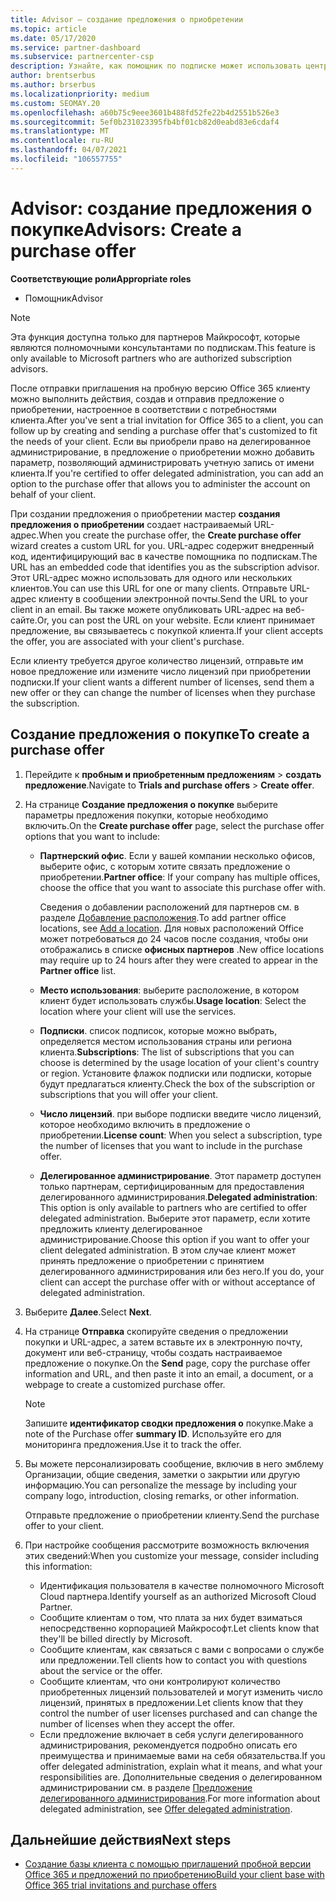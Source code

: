 ```yaml
---
title: Advisor — создание предложения о приобретении
ms.topic: article
ms.date: 05/17/2020
ms.service: partner-dashboard
ms.subservice: partnercenter-csp
description: Узнайте, как помощник по подписке может использовать центр партнеров для создания предложения о приобретении и настраиваемого URL-адреса для включения в пробные приглашения по Office 365.
author: brentserbus
ms.author: brserbus
ms.localizationpriority: medium
ms.custom: SEOMAY.20
ms.openlocfilehash: a60b75c9eee3601b488fd52fe22b4d2551b526e3
ms.sourcegitcommit: 5ef0b231023395fb4bf01cb82d0eabd83e6cdaf4
ms.translationtype: MT
ms.contentlocale: ru-RU
ms.lasthandoff: 04/07/2021
ms.locfileid: "106557755"
---
```

# <a name="advisors-create-a-purchase-offer"></a><span data-ttu-id="ed768-103">Advisor: создание предложения о покупке</span><span class="sxs-lookup"><span data-stu-id="ed768-103">Advisors: Create a purchase offer</span></span>

 
<span data-ttu-id="ed768-104">**Соответствующие роли**</span><span class="sxs-lookup"><span data-stu-id="ed768-104">**Appropriate roles**</span></span>

- <span data-ttu-id="ed768-105">Помощник</span><span class="sxs-lookup"><span data-stu-id="ed768-105">Advisor</span></span>


> [!NOTE]
> <span data-ttu-id="ed768-106">Эта функция доступна только для партнеров Майкрософт, которые являются полномочными консультантами по подпискам.</span><span class="sxs-lookup"><span data-stu-id="ed768-106">This feature is only available to Microsoft partners who are authorized subscription advisors.</span></span>

<span data-ttu-id="ed768-107">После отправки приглашения на пробную версию Office 365 клиенту можно выполнить действия, создав и отправив предложение о приобретении, настроенное в соответствии с потребностями клиента.</span><span class="sxs-lookup"><span data-stu-id="ed768-107">After you've sent a trial invitation for Office 365 to a client, you can follow up by creating and sending a purchase offer that's customized to fit the needs of your client.</span></span> <span data-ttu-id="ed768-108">Если вы приобрели право на делегированное администрирование, в предложение о приобретении можно добавить параметр, позволяющий администрировать учетную запись от имени клиента.</span><span class="sxs-lookup"><span data-stu-id="ed768-108">If you're certified to offer delegated administration, you can add an option to the purchase offer that allows you to administer the account on behalf of your client.</span></span>

<span data-ttu-id="ed768-109">При создании предложения о приобретении мастер **создания предложения о приобретении** создает настраиваемый URL-адрес.</span><span class="sxs-lookup"><span data-stu-id="ed768-109">When you create the purchase offer, the **Create purchase offer** wizard creates a custom URL for you.</span></span> <span data-ttu-id="ed768-110">URL-адрес содержит внедренный код, идентифицирующий вас в качестве помощника по подпискам.</span><span class="sxs-lookup"><span data-stu-id="ed768-110">The URL has an embedded code that identifies you as the subscription advisor.</span></span> <span data-ttu-id="ed768-111">Этот URL-адрес можно использовать для одного или нескольких клиентов.</span><span class="sxs-lookup"><span data-stu-id="ed768-111">You can use this URL for one or many clients.</span></span> <span data-ttu-id="ed768-112">Отправьте URL-адрес клиенту в сообщении электронной почты.</span><span class="sxs-lookup"><span data-stu-id="ed768-112">Send the URL to your client in an email.</span></span> <span data-ttu-id="ed768-113">Вы также можете опубликовать URL-адрес на веб-сайте.</span><span class="sxs-lookup"><span data-stu-id="ed768-113">Or, you can post the URL on your website.</span></span> <span data-ttu-id="ed768-114">Если клиент принимает предложение, вы связываетесь с покупкой клиента.</span><span class="sxs-lookup"><span data-stu-id="ed768-114">If your client accepts the offer, you are associated with your client's purchase.</span></span>

<span data-ttu-id="ed768-115">Если клиенту требуется другое количество лицензий, отправьте им новое предложение или измените число лицензий при приобретении подписки.</span><span class="sxs-lookup"><span data-stu-id="ed768-115">If your client wants a different number of licenses, send them a new offer or they can change the number of licenses when they purchase the subscription.</span></span>

## <a name="to-create-a-purchase-offer"></a><span data-ttu-id="ed768-116">Создание предложения о покупке</span><span class="sxs-lookup"><span data-stu-id="ed768-116">To create a purchase offer</span></span>

1. <span data-ttu-id="ed768-117">Перейдите к **пробным и приобретенным предложениям**  >  **создать предложение**.</span><span class="sxs-lookup"><span data-stu-id="ed768-117">Navigate to **Trials and purchase offers** > **Create offer**.</span></span>

2. <span data-ttu-id="ed768-118">На странице **Создание предложения о покупке** выберите параметры предложения покупки, которые необходимо включить.</span><span class="sxs-lookup"><span data-stu-id="ed768-118">On the **Create purchase offer** page, select the purchase offer options that you want to include:</span></span>

    - <span data-ttu-id="ed768-119">**Партнерский офис**. Если у вашей компании несколько офисов, выберите офис, с которым хотите связать предложение о приобретении.</span><span class="sxs-lookup"><span data-stu-id="ed768-119">**Partner office**: If your company has multiple offices, choose the office that you want to associate this purchase offer with.</span></span>

        <span data-ttu-id="ed768-120">Сведения о добавлении расположений для партнеров см. в разделе [Добавление расположения](manage-locations.md).</span><span class="sxs-lookup"><span data-stu-id="ed768-120">To add partner office locations, see [Add a location](manage-locations.md).</span></span> <span data-ttu-id="ed768-121">Для новых расположений Office может потребоваться до 24 часов после создания, чтобы они отображались в списке **офисных партнеров** .</span><span class="sxs-lookup"><span data-stu-id="ed768-121">New office locations may require up to 24 hours after they were created to appear in the **Partner office** list.</span></span>

    - <span data-ttu-id="ed768-122">**Место использования**: выберите расположение, в котором клиент будет использовать службы.</span><span class="sxs-lookup"><span data-stu-id="ed768-122">**Usage location**: Select the location where your client will use the services.</span></span>
    - <span data-ttu-id="ed768-123">**Подписки**. список подписок, которые можно выбрать, определяется местом использования страны или региона клиента.</span><span class="sxs-lookup"><span data-stu-id="ed768-123">**Subscriptions**: The list of subscriptions that you can choose is determined by the usage location of your client's country or region.</span></span> <span data-ttu-id="ed768-124">Установите флажок подписки или подписки, которые будут предлагаться клиенту.</span><span class="sxs-lookup"><span data-stu-id="ed768-124">Check the box of the subscription or subscriptions that you will offer your client.</span></span>
    - <span data-ttu-id="ed768-125">**Число лицензий**. при выборе подписки введите число лицензий, которое необходимо включить в предложение о приобретении.</span><span class="sxs-lookup"><span data-stu-id="ed768-125">**License count**: When you select a subscription, type the number of licenses that you want to include in the purchase offer.</span></span>
    - <span data-ttu-id="ed768-126">**Делегированное администрирование**. Этот параметр доступен только партнерам, сертифицированным для предоставления делегированного администрирования.</span><span class="sxs-lookup"><span data-stu-id="ed768-126">**Delegated administration**: This option is only available to partners who are certified to offer delegated administration.</span></span> <span data-ttu-id="ed768-127">Выберите этот параметр, если хотите предложить клиенту делегированное администрирование.</span><span class="sxs-lookup"><span data-stu-id="ed768-127">Choose this option if you want to offer your client delegated administration.</span></span> <span data-ttu-id="ed768-128">В этом случае клиент может принять предложение о приобретении с принятием делегированного администрирования или без него.</span><span class="sxs-lookup"><span data-stu-id="ed768-128">If you do, your client can accept the purchase offer with or without acceptance of delegated administration.</span></span>

3. <span data-ttu-id="ed768-129">Выберите **Далее**.</span><span class="sxs-lookup"><span data-stu-id="ed768-129">Select **Next**.</span></span>

4. <span data-ttu-id="ed768-130">На странице **Отправка** скопируйте сведения о предложении покупки и URL-адрес, а затем вставьте их в электронную почту, документ или веб-страницу, чтобы создать настраиваемое предложение о покупке.</span><span class="sxs-lookup"><span data-stu-id="ed768-130">On the **Send** page, copy the purchase offer information and URL, and then paste it into an email, a document, or a webpage to create a customized purchase offer.</span></span>

    > [!NOTE]
    > <span data-ttu-id="ed768-131">Запишите **идентификатор сводки предложения о** покупке.</span><span class="sxs-lookup"><span data-stu-id="ed768-131">Make a note of the Purchase offer **summary ID**.</span></span> <span data-ttu-id="ed768-132">Используйте его для мониторинга предложения.</span><span class="sxs-lookup"><span data-stu-id="ed768-132">Use it to track the offer.</span></span>

5. <span data-ttu-id="ed768-133">Вы можете персонализировать сообщение, включив в него эмблему Организации, общие сведения, заметки о закрытии или другую информацию.</span><span class="sxs-lookup"><span data-stu-id="ed768-133">You can personalize the message by including your company logo, introduction, closing remarks, or other information.</span></span>

    <span data-ttu-id="ed768-134">Отправьте предложение о приобретении клиенту.</span><span class="sxs-lookup"><span data-stu-id="ed768-134">Send the purchase offer to your client.</span></span>

6. <span data-ttu-id="ed768-135">При настройке сообщения рассмотрите возможность включения этих сведений:</span><span class="sxs-lookup"><span data-stu-id="ed768-135">When you customize your message, consider including this information:</span></span>

    - <span data-ttu-id="ed768-136">Идентификация пользователя в качестве полномочного Microsoft Cloud партнера.</span><span class="sxs-lookup"><span data-stu-id="ed768-136">Identify yourself as an authorized Microsoft Cloud Partner.</span></span>
    - <span data-ttu-id="ed768-137">Сообщите клиентам о том, что плата за них будет взиматься непосредственно корпорацией Майкрософт.</span><span class="sxs-lookup"><span data-stu-id="ed768-137">Let clients know that they'll be billed directly by Microsoft.</span></span>
    - <span data-ttu-id="ed768-138">Сообщите клиентам, как связаться с вами с вопросами о службе или предложении.</span><span class="sxs-lookup"><span data-stu-id="ed768-138">Tell clients how to contact you with questions about the service or the offer.</span></span>
    - <span data-ttu-id="ed768-139">Сообщите клиентам, что они контролируют количество приобретенных лицензий пользователей и могут изменить число лицензий, принятых в предложении.</span><span class="sxs-lookup"><span data-stu-id="ed768-139">Let clients know that they control the number of user licenses purchased and can change the number of licenses when they accept the offer.</span></span>
    - <span data-ttu-id="ed768-140">Если предложение включает в себя услуги делегированного администрирования, рекомендуется подробно описать его преимущества и принимаемые вами на себя обязательства.</span><span class="sxs-lookup"><span data-stu-id="ed768-140">If you offer delegated administration, explain what it means, and what your responsibilities are.</span></span> <span data-ttu-id="ed768-141">Дополнительные сведения о делегированном администрировании см. в разделе [Предложение делегированного администрирования](customers-revoke-admin-privileges.md).</span><span class="sxs-lookup"><span data-stu-id="ed768-141">For more information about delegated administration, see [Offer delegated administration](customers-revoke-admin-privileges.md).</span></span>

## <a name="next-steps"></a><span data-ttu-id="ed768-142">Дальнейшие действия</span><span class="sxs-lookup"><span data-stu-id="ed768-142">Next steps</span></span>

- [<span data-ttu-id="ed768-143">Создание базы клиента с помощью приглашений пробной версии Office 365 и предложений по приобретению</span><span class="sxs-lookup"><span data-stu-id="ed768-143">Build your client base with Office 365 trial invitations and purchase offers</span></span>](advisors-build-your-business.md)